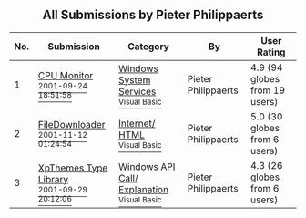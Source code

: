 ﻿<div align="center">

## All Submissions by Pieter Philippaerts

</div>

No.  | Submission | Category | By   | User Rating
---- | ---------- | -------- | ---- | -----------
1 | [CPU Monitor<br /><sup>2001-09-24 18:51:58</sup>](https://github.com/Planet-Source-Code/pieter-philippaerts-cpu-monitor__1-27505) | [Windows System Services<br /><sup>Visual Basic</sup>](../ByCategory/windows-system-services__1-35.md) | Pieter Philippaerts | 4.9 (94 globes from 19 users)
2 | [FileDownloader<br /><sup>2001-11-12 01:24:54</sup>](https://github.com/Planet-Source-Code/pieter-philippaerts-filedownloader__1-28641) | [Internet/ HTML<br /><sup>Visual Basic</sup>](../ByCategory/internet-html__1-34.md) | Pieter Philippaerts | 5.0 (30 globes from 6 users)
3 | [XpThemes Type Library<br /><sup>2001-09-29 20:12:06</sup>](https://github.com/Planet-Source-Code/pieter-philippaerts-xpthemes-type-library__1-27647) | [Windows API Call/ Explanation<br /><sup>Visual Basic</sup>](../ByCategory/windows-api-call-explanation__1-39.md) | Pieter Philippaerts | 4.3 (26 globes from 6 users)
